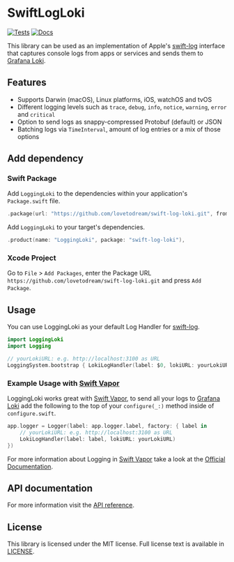 # SwiftLogLoki

[![Tests](https://github.com/lovetodream/swift-log-loki/actions/workflows/tests.yml/badge.svg)](https://github.com/lovetodream/swift-log-loki/actions/workflows/tests.yml)
[![Docs](https://github.com/lovetodream/swift-log-loki/actions/workflows/deploy_docs.yml/badge.svg)](https://github.com/lovetodream/swift-log-loki/actions/workflows/deploy_docs.yml)

This library can be used as an implementation of Apple's [swift-log](https://github.com/apple/swift-log) interface that captures console logs from apps or services and sends them to [Grafana Loki](https://grafana.com/oss/loki).

## Features

- Supports Darwin (macOS), Linux platforms, iOS, watchOS and tvOS
- Different logging levels such as `trace`, `debug`, `info`, `notice`, `warning`, `error` and `critical`
- Option to send logs as snappy-compressed Protobuf (default) or JSON
- Batching logs via `TimeInterval`, amount of log entries or a mix of those options

## Add dependency

### Swift Package

Add `LoggingLoki` to the dependencies within your application's `Package.swift` file.

```swift
.package(url: "https://github.com/lovetodream/swift-log-loki.git", from: "1.12.0"),
```

Add `LoggingLoki` to your target's dependencies.

```swift
.product(name: "LoggingLoki", package: "swift-log-loki"),
``` 

### Xcode Project

Go to `File` > `Add Packages`, enter the Package URL `https://github.com/lovetodream/swift-log-loki.git` and press `Add Package`.


## Usage

You can use LoggingLoki as your default Log Handler for [swift-log](https://github.com/apple/swift-log).

```swift
import LoggingLoki
import Logging

// yourLokiURL: e.g. http://localhost:3100 as URL
LoggingSystem.bootstrap { LokiLogHandler(label: $0, lokiURL: yourLokiURL) }
```

### Example Usage with [Swift Vapor](https://vapor.codes)

LoggingLoki works great with [Swift Vapor](https://vapor.codes), to send all your logs to [Grafana Loki](https://grafana.com/oss/loki) add the following to the top of your `configure(_:)` method inside of `configure.swift`.

```swift
app.logger = Logger(label: app.logger.label, factory: { label in
    // yourLokiURL: e.g. http://localhost:3100 as URL
    LokiLogHandler(label: label, lokiURL: yourLokiURL)
})
```

For more information about Logging in [Swift Vapor](https://vapor.codes) take a look at the [Official Documentation](https://docs.vapor.codes/basics/logging/). 

## API documentation

For more information visit the [API reference](https://timozacherl.com/swift-log-loki/documentation/loggingloki/).

## License

This library is licensed under the MIT license. Full license text is available in [LICENSE](https://github.com/lovetodream/swift-log-loki/blob/main/LICENSE).
